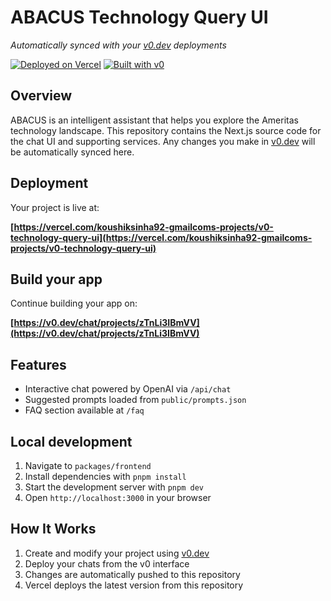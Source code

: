 # ABACUS Technology Query UI

*Automatically synced with your [v0.dev](https://v0.dev) deployments*

[![Deployed on Vercel](https://img.shields.io/badge/Deployed%20on-Vercel-black?style=for-the-badge&logo=vercel)](https://vercel.com/koushiksinha92-gmailcoms-projects/v0-technology-query-ui)
[![Built with v0](https://img.shields.io/badge/Built%20with-v0.dev-black?style=for-the-badge)](https://v0.dev/chat/projects/zTnLi3IBmVV)

## Overview

ABACUS is an intelligent assistant that helps you explore the Ameritas technology landscape. This repository contains the Next.js source code for the chat UI and supporting services. Any changes you make in [v0.dev](https://v0.dev) will be automatically synced here.

## Deployment

Your project is live at:

**[https://vercel.com/koushiksinha92-gmailcoms-projects/v0-technology-query-ui](https://vercel.com/koushiksinha92-gmailcoms-projects/v0-technology-query-ui)**

## Build your app

Continue building your app on:

**[https://v0.dev/chat/projects/zTnLi3IBmVV](https://v0.dev/chat/projects/zTnLi3IBmVV)**

## Features

- Interactive chat powered by OpenAI via `/api/chat`
- Suggested prompts loaded from `public/prompts.json`
- FAQ section available at `/faq`

## Local development

1. Navigate to `packages/frontend`
2. Install dependencies with `pnpm install`
3. Start the development server with `pnpm dev`
4. Open `http://localhost:3000` in your browser

## How It Works

1. Create and modify your project using [v0.dev](https://v0.dev)
2. Deploy your chats from the v0 interface
3. Changes are automatically pushed to this repository
4. Vercel deploys the latest version from this repository

